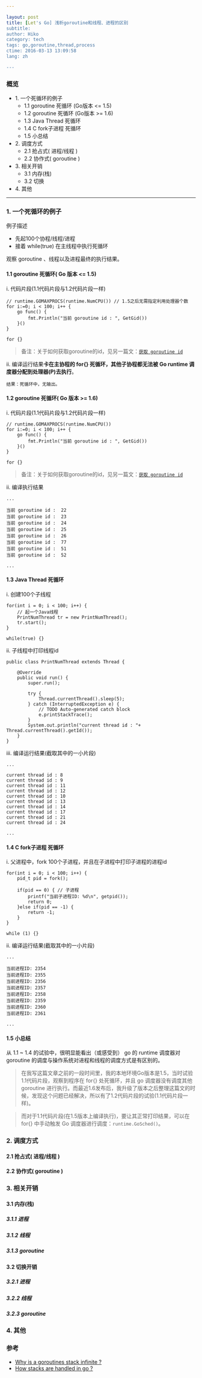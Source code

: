 ```yaml
---

layout: post  
title: [Let's Go] 浅析goroutine和线程、进程的区别
subtitle:   
author: Hiko  
category: tech  
tags: go,goroutine,thread,process  
ctime: 2016-03-13 13:09:58  
lang: zh  

---
```


### 概览

- 1\. 一个死循环的例子
	- 1.1 goroutine 死循环 (Go版本 <= 1.5)
	- 1.2 goroutine 死循环 (Go版本 >= 1.6)
	- 1.3 Java Thread 死循环
	- 1.4 C fork子进程 死循环
	- 1.5 小总结
- 2\. 调度方式
	- 2.1 抢占式( 进程/线程 )
	- 2.2 协作式( goroutine ) 
- 3\. 相关开销
	- 3.1 内存(栈)
	- 3.2 切换 
- 4\. 其他

- - -

### 1. 一个死循环的例子

例子描述

- 先起100个协程/线程/进程
- 接着 while(true) 在主线程中执行死循环  

观察 goroutine 、线程以及进程最终的执行结果。

#### 1.1 goroutine 死循环( Go 版本 <= 1.5)

i. 代码片段(1.1代码片段与1.2代码片段一样)

	// runtime.GOMAXPROCS(runtime.NumCPU()) // 1.5之后无需指定利用处理器个数
	for i:=0; i < 100; i++ {
		go func() {
			fmt.Println("当前 goroutine id : ", GetGid())
		}()
	}

	for {}
	
> 备注：关于如何获取goroutine的id，见另一篇文：[`获取 goroutine id`](/posts/zh/2016/04/huoqugoroutine_id_tech.html)

ii. 编译运行结果**卡在主协程的 for{} 死循环，其他子协程都无法被 Go runtime 调度器分配到处理器(P)去执行**。

	结果：死循环中，无输出。	
	

#### 1.2 goroutine 死循环( Go 版本 >= 1.6)

i. 代码片段(1.1代码片段与1.2代码片段一样)

	// runtime.GOMAXPROCS(runtime.NumCPU())
	for i:=0; i < 100; i++ {
		go func() {
			fmt.Println("当前 goroutine id : ", GetGid())
		}()
	}

	for {}

> 备注：关于如何获取goroutine的id，见另一篇文：[`获取 goroutine id`](/posts/zh/2016/04/huoqugoroutine_id_tech.html)

ii. 编译执行结果
	
	...
	
	当前 goroutine id :  22
	当前 goroutine id :  23
	当前 goroutine id :  24
	当前 goroutine id :  25
	当前 goroutine id :  26
	当前 goroutine id :  77
	当前 goroutine id :  51
	当前 goroutine id :  52
	
	...


#### 1.3 Java Thread 死循环

i. 创建100个子线程

    for(int i = 0; i < 100; i++) {   
        // 起一个Java线程
        PrintNumThread tr = new PrintNumThread();
        tr.start();    
    }
        
    while(true) {}
    

    
ii. 子线程中打印线程id

   
	public class PrintNumThread extends Thread {

    	@Override
    	public void run() {
        	super.run();
        
        	try {
            	Thread.currentThread().sleep(5);
        	} catch (InterruptedException e) {
            	// TODO Auto-generated catch block
            	e.printStackTrace();
        	}
        	System.out.println("current thread id : "+ Thread.currentThread().getId());
    	}
	}

iii. 编译运行结果(截取其中的一小片段)

	...
	
	current thread id : 8
	current thread id : 9
	current thread id : 11
	current thread id : 12
	current thread id : 10
	current thread id : 13
	current thread id : 14
	current thread id : 17
	current thread id : 21
	current thread id : 24
	
	...


#### 1.4 C fork子进程 死循环

i. 父进程中，fork 100个子进程，并且在子进程中打印子进程的进程id

	for(int i = 0; i < 100; i++) {
        pid_t pid = fork();

        if(pid == 0) { // 子进程
            printf("当前子进程ID: %d\n", getpid());
            return 0;
        }else if(pid == -1) {
            return -1;
        }
    }

    while (1) {}

ii. 编译运行结果(截取其中的一小片段)

	...
	
	当前进程ID: 2354
	当前进程ID: 2355
	当前进程ID: 2356
	当前进程ID: 2357
	当前进程ID: 2358
	当前进程ID: 2359
	当前进程ID: 2360
	当前进程ID: 2361
	
	...
	
#### 1.5 小总结

从 1.1 ~ 1.4 的试验中，很明显能看出（或感受到） go 的 runtime 调度器对 goroutine 的调度与操作系统对进程和线程的调度方式是有区别的。

> 在我写这篇文章之前的一段时间里，我的本地环境Go版本是1.5，当时试验1.1代码片段，观察到程序在 for{} 处死循环，并且 go 调度器没有调度其他 goroutine 进行执行。而最近1.6发布后，我升级了版本之后整理这篇文的时候，发现这个问题已经解决，所以有了1.2代码片段的试验(1.1代码片段一样)。  

> 而对于1.1代码片段(在1.5版本上编译执行)，要让其正常打印结果，可以在 for{} 中手动触发 Go 调度器进行调度：`runtime.GoSched()`。

### 2. 调度方式

#### 2.1 抢占式( 进程/线程 )

#### 2.2 协作式( goroutine )

### 3. 相关开销

#### 3.1 内存(栈)

##### 3.1.1 进程

##### 3.1.2 线程

##### 3.1.3 goroutine

#### 3.2 切换开销

##### 3.2.1 进程

##### 3.2.2 线程

##### 3.2.3 goroutine


### 4. 其他

### 参考

- [Why is a goroutines stack infinite ?](http://dave.cheney.net/2013/06/02/why-is-a-goroutines-stack-infinite)
- [How stacks are handled in go ?](https://blog.cloudflare.com/how-stacks-are-handled-in-go/)